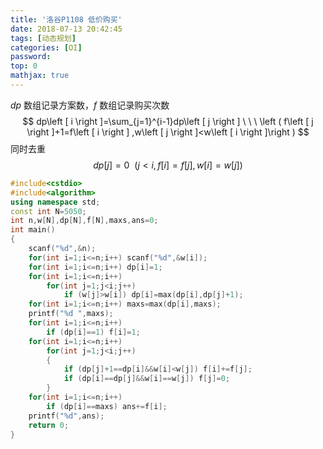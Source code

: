 ```yaml
---
title: '洛谷P1108 低价购买'
date: 2018-07-13 20:42:45
tags: [动态规划]
categories: [OI]
password:
top: 0
mathjax: true
---
```

*dp* 数组记录方案数，*f* 数组记录购买次数
$$
dp\left [ i \right ]=\sum_{j=1}^{i-1}dp\left [ j \right ] \ \ \ \left  ( f\left [ j \right ]+1=f\left [ i \right ] ,w\left [ j \right ]<w\left [ i \right ]\right )
$$
同时去重
$$
dp\left [ j \right ]=0 \ \ \left ( j< i,f\left [ i \right ] = f\left [ j \right ],w\left [ i \right ] = w\left [ j \right ]\right )
$$
<!--more-->
```c++
#include<cstdio>
#include<algorithm>
using namespace std;
const int N=5050;
int n,w[N],dp[N],f[N],maxs,ans=0;
int main()
{
    scanf("%d",&n);
    for(int i=1;i<=n;i++) scanf("%d",&w[i]);
    for(int i=1;i<=n;i++) dp[i]=1;
    for(int i=1;i<=n;i++)
        for(int j=1;j<i;j++)
            if (w[j]>w[i]) dp[i]=max(dp[i],dp[j]+1);
    for(int i=1;i<=n;i++) maxs=max(dp[i],maxs);
    printf("%d ",maxs);
    for(int i=1;i<=n;i++) 
        if (dp[i]==1) f[i]=1;
    for(int i=1;i<=n;i++)
        for(int j=1;j<i;j++)
        {
            if (dp[j]+1==dp[i]&&w[i]<w[j]) f[i]+=f[j];
            if (dp[i]==dp[j]&&w[i]==w[j]) f[j]=0;		
        }
    for(int i=1;i<=n;i++)
        if (dp[i]==maxs) ans+=f[i];
    printf("%d",ans);
    return 0;
}
```

